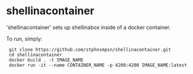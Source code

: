 # shellinacontainer
'shellinacontainer' sets up shellinabox inside of a docker container. 

To run, simply:
```
 git clone https://github.com/stphnsmpsn/shellinacontainer.git 
 cd shellinacontainer
 docker build . -t IMAGE_NAME
 docker run -it --name CONTAINER_NAME -p 4200:4200 IMAGE_NAME:latest
```

